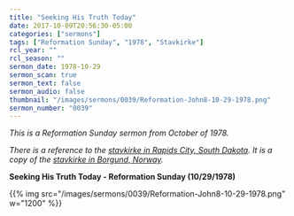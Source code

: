 ```yaml
---
title: "Seeking His Truth Today"
date: 2017-10-09T20:56:30-05:00
categories: ["sermons"]
tags: ["Reformation Sunday", "1978", "Stavkirke"]
rcl_year: ""
rcl_season: ""
sermon_date: 1978-10-29
sermon_scan: true
sermon_text: false
sermon_audio: false
thumbnail: "/images/sermons/0039/Reformation-John8-10-29-1978.png"
sermon_number: "0039"
---
```

_This is a Reformation Sunday sermon from October of 1978._

<!--more-->

_There is a reference to the [stavkirke in Rapids City, South Dakota](http://www.chapel-in-the-hills.org/). It is a copy of the [stavkirke in Borgund, Norway](http://scandinavia.life/borgund-stave-church/)._

**Seeking His Truth Today - Reformation Sunday (10/29/1978)**

{{% img src="/images/sermons/0039/Reformation-John8-10-29-1978.png" w="1200" %}}
